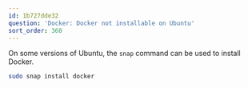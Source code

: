 ```yaml
---
id: 1b727dde32
question: 'Docker: Docker not installable on Ubuntu'
sort_order: 360
---
```


On some versions of Ubuntu, the `snap` command can be used to install Docker.

```bash
sudo snap install docker
```